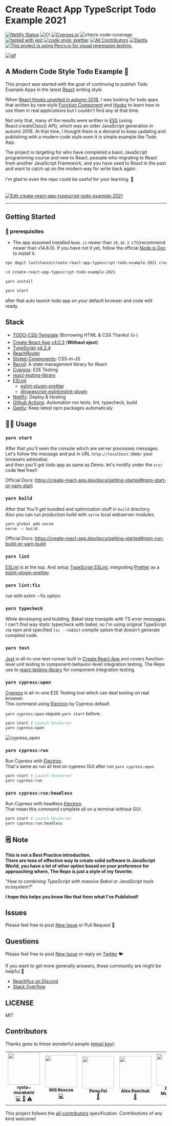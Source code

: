 # Create React App TypeScript Todo Example 2021

[![Netlify Status](https://api.netlify.com/api/v1/badges/94ad28c3-2ccd-40b2-9b9f-35ab89148f43/deploy-status)](https://app.netlify.com/sites/create-react-app-typescript-todo-example/deploys)
![CI](https://github.com/laststance/create-react-app-typescript-todo-example-2021/workflows/CI/badge.svg)
[![Cypress.io](https://img.shields.io/badge/tested%20with-Cypress-04C38E.svg)](https://www.cypress.io/)
![check-code-coverage](https://img.shields.io/badge/code--coverage-92%25-brightgreen)
[![tested with jest](https://img.shields.io/badge/tested_with-jest-99424f.svg)](https://github.com/facebook/jest)
[![code style: prettier](https://img.shields.io/badge/code_style-prettier-ff69b4.svg?style=flat-square)](https://github.com/prettier/prettier)
[![All Contributors](https://img.shields.io/badge/all_contributors-5-orange.svg?style=flat-square)](#contributors)
[![Depfu](https://badges.depfu.com/badges/b291947c58892a6d78e4f3374c4a6d01/overview.svg)](https://depfu.com/github/laststance/create-react-app-typescript-todo-example-2021?project_id=9618)
[![This project is using Percy.io for visual regression testing.](https://percy.io/static/images/percy-badge.svg)](https://percy.io/laststance/create-react-app-typescript-todo-example-2021)

<a href="https://create-react-app-typescript-todo-example.netlify.com/"><img src="https://raw.githubusercontent.com/laststance/create-react-app-typescript-todo-example-2021/master/images/cypress_open.gif" alt="gif"></a>
 

## A Modern Code Style Todo Example 📝

This project was started with the goal of continuing to publish Todo Example Apps in the latest [React](https://reactjs.org/) writing style.  

When [React Hooks unveiled in autumn 2018](https://reactjs.org/blog/2018/11/13/react-conf-recap.html), I was looking for todo apps that written by new style [Function Component](https://reactjs.org/docs/components-and-props.html#function-and-class-components) and [Hooks](https://reactjs.org/docs/hooks-intro.html) to learn how to use them in real applications but I couldn't find any at that time.

Not only that, many of the results were written in [ES5](https://en.wikipedia.org/wiki/ECMAScript#5th_Edition) (using React.createClass() API), which was an older JavaScript generation in autumn 2018.
At that time, I thought there is a demand to keep updating and publishing with a modern code style even it is simple example like Todo App.  

The project is targeting for who have completed a basic JavaScript programming course and new to React, peaople who migrating to React from another JavaScript Framework, and you have used to React in the past and want to catch up on the modern way for write back again.  

I'm glad to even the repo could be useful for your learning. 🤗
　  
　  
  
[![Edit create-react-app-typescript-todo-example-2021](https://codesandbox.io/static/img/play-codesandbox.svg)](https://codesandbox.io/s/quizzical-blackwell-bvfc5?fontsize=14&hidenavigation=1&theme=dark)

---------------

## Getting Started

### 🔧 prerequisites

- The app assumed installed `Node.js` newer than `10.16.3 LTS`(recommend newer than v14.8.0).
  If you have not it yet, follow the official [Node.js Doc](https://nodejs.org/en/) to install it.
  

```bash
npx degit laststance/create-react-app-typescript-todo-example-2021 create-react-app-typescript-todo-example-2021
```

```bash
cd create-react-app-typescript-todo-example-2021
```

```bash
yarn install
```

```bash
yarn start
```

after that auto launch todo app on your default browser and code edit ready.

## Stack

- [TODO-CSS-Template](https://github.com/Klerith/TODO-CSS-Template) (Borrowing HTML & CSS Thanks! 👍 )
- [Create React App](https://github.com/facebook/create-react-app/releases/tag/v4.0.3) [v4.0.3](https://github.com/facebook/create-react-app/releases/tag/v4.0.3) (**Without eject**)
- [TypeScript](https://www.typescriptlang.org/) [v4.2.4](https://github.com/microsoft/TypeScript/releases/tag/v4.2.4)
- [ReachRouter](https://github.com/reach/router)
- [Styled-Components](https://styled-components.com/): CSS-in-JS
- [Recoil](https://recoiljs.org/): A state management library for React
- [Cypress](https://www.cypress.io/): E2E Testing
- [react-testing-library](https://github.com/testing-library/react-testing-library)
- [ESLint](https://eslint.org/)
  - [eslint-plugin-prettier](https://github.com/prettier/eslint-plugin-prettier)
  - [@typescript-eslint/eslint-plugin](https://github.com/typescript-eslint/typescript-eslint#readme)
- [Netlify](https://www.netlify.com/): Deploy & Hosting
- [Github Actions](https://github.com/features/actions): Automation run tests, lint, typecheck, build
- [Depfu](https://depfu.com/github/ryota-murakami/create-react-app-typescript-todo-example-2021?project_id=9618): Keep latest npm packages automaticaly

## 👩‍💻 Usage

### `yarn start`

After that you'll seen the console which are server processes messages.  
Let's follow the message and put in URL `http://localhost:3000/` your browsers adressbar,  
and then you'll got todo app as same as Demo. let's modify under the `src/` code feel free!!

Official Docs: https://create-react-app.dev/docs/getting-started#npm-start-or-yarn-start

### `yarn build`

After that You'll get bundled and optimization stuff in `build` directory.  
Also you can run production build with `serve` local webserver modules.

```bash
yarn global add serve
serve -s build
```

Official Docs: https://create-react-app.dev/docs/getting-started#npm-run-build-or-yarn-build

### `yarn lint`

[ESLint](https://eslint.org/) is at the top.
And setup [TypeScript ESLint](https://github.com/typescript-eslint/typescript-eslint), integrating [Prettier](https://prettier.io/) as a [eslint-plugin-prettier](https://github.com/prettier/eslint-plugin-prettier).

### `yarn lint:fix`

run wtih eslint --fix option.

### `yarn typecheck`

While developing and building, Babel stop transpile with TS error messages.
I can't find way static typecheck with babel,
so I'm using original TypeScript via npm and specified `tsc --noEmit` compile option that doesn't generate compiled code.

### `yarn test`

[Jest](https://jestjs.io/) is all-in-one test-runner built in [Create React App](https://facebook.github.io/create-react-app/) and covers function-level unit testing to component-behavior-level integration testing.
The Repo use to [react-testing-library](https://github.com/testing-library/react-testing-library) for component integration testing.

### `yarn cypress:open`

[Cypress](https://www.cypress.io/) is all-in-one E2E Testing tool which can deal testing on real browser.  
This command using [Electron](https://www.electronjs.org/) by Cypress default.

`yarn cypress:open` require `yarn start` before.

```bash
yarn start # Launch DevServer
yarn cypress:open
```

![cypress_open](images/cypress_open.gif)

### `yarn cypress:run`

Run Cypress with [Electron](https://www.electronjs.org/).  
That's same as run all test on cypress GUI after run `yarn cypress:open`.

```bash
yarn start # Launch DevServer
yarn cypress:run
```

### `yarn cypress:run:headless`

Run Cypress with headless [Electron](https://www.electronjs.org/).  
That mean this command complete all on a terminal without GUI.

```bash
yarn start # Launch DevServer
yarn cypress:run:headless
```

## 🗒 Note

**This is not a Best Practice introduction.  
There are tons of effective way to create solid software in JavaScript World, you have a lot of other option based on your preference for approaching where, The Repo is just a style of my favorite.**

"_How to combining TypeScript with massive Babel or JavaScript tools ecosystem?_"

**I hope this helps you know like that from what I've Published!**

## Issues

Please feel free to post [New Issue](https://github.com/laststance/create-react-app-typescript-todo-example-2021/issues/new) or Pull Request 🤗

## Questions

Please feel free to post [New Issue](https://github.com/laststance/create-react-app-typescript-todo-example-2021/issues/new) or reply on [Twitter](https://twitter.com/malloc007) 🐦

If you want to get more generally answers, these community are might be helpful 🍻

- [Reactiflux on Discord](https://www.reactiflux.com/)
- [Stack Overflow](https://stackoverflow.com/questions/tagged/reactjs)

## LICENSE

MIT

## Contributors

Thanks goes to these wonderful people ([emoji key](https://allcontributors.org/docs/en/emoji-key)):

<!-- ALL-CONTRIBUTORS-LIST:START - Do not remove or modify this section -->
<!-- prettier-ignore-start -->
<!-- markdownlint-disable -->
<table>
  <tr>
    <td align="center"><a href="http://ryota-murakami.github.io/"><img src="https://avatars1.githubusercontent.com/u/5501268?s=400&u=7bf6b1580b95930980af2588ef0057f3e9ec1ff8&v=4?s=100" width="100px;" alt=""/><br /><sub><b>ryota-murakami</b></sub></a><br /><a href="https://github.com/laststance/create-react-app-typescript-todo-example-2021/commits?author=ryota-murakami" title="Code">💻</a> <a href="https://github.com/laststance/create-react-app-typescript-todo-example-2021/commits?author=ryota-murakami" title="Documentation">📖</a> <a href="https://github.com/laststance/create-react-app-typescript-todo-example-2021/commits?author=ryota-murakami" title="Tests">⚠️</a></td>
    <td align="center"><a href="http://donkeycar.com"><img src="https://avatars2.githubusercontent.com/u/147582?v=4?s=100" width="100px;" alt=""/><br /><sub><b>Will Roscoe</b></sub></a><br /><a href="https://github.com/laststance/create-react-app-typescript-todo-example-2021/commits?author=wroscoe" title="Code">💻</a></td>
    <td align="center"><a href="https://github.com/JunQu"><img src="https://avatars2.githubusercontent.com/u/39846309?v=4?s=100" width="100px;" alt=""/><br /><sub><b>Peng Fei</b></sub></a><br /><a href="https://github.com/laststance/create-react-app-typescript-todo-example-2021/issues?q=author%3AJunQu" title="Bug reports">🐛</a></td>
    <td align="center"><a href="https://github.com/alexpanchuk"><img src="https://avatars3.githubusercontent.com/u/26270612?v=4?s=100" width="100px;" alt=""/><br /><sub><b>Alex Panchuk</b></sub></a><br /><a href="https://github.com/laststance/create-react-app-typescript-todo-example-2021/commits?author=alexpanchuk" title="Documentation">📖</a></td>
    <td align="center"><a href="https://github.com/BurhanMullamitha"><img src="https://avatars1.githubusercontent.com/u/42492054?v=4?s=100" width="100px;" alt=""/><br /><sub><b>Burhan Mullamitha</b></sub></a><br /><a href="https://github.com/laststance/create-react-app-typescript-todo-example-2021/commits?author=BurhanMullamitha" title="Documentation">📖</a></td>
    <td align="center"><a href="https://github.com/hefengxian"><img src="https://avatars.githubusercontent.com/u/4338497?v=4?s=100" width="100px;" alt=""/><br /><sub><b>hefengxian</b></sub></a><br /><a href="https://github.com/laststance/create-react-app-typescript-todo-example-2021/commits?author=hefengxian" title="Code">💻</a> <a href="https://github.com/laststance/create-react-app-typescript-todo-example-2021/commits?author=hefengxian" title="Tests">⚠️</a></td>
    <td align="center"><a href="http://ethansetnik.com"><img src="https://avatars.githubusercontent.com/u/664434?v=4?s=100" width="100px;" alt=""/><br /><sub><b>Ethan Setnik</b></sub></a><br /><a href="https://github.com/laststance/create-react-app-typescript-todo-example-2021/commits?author=esetnik" title="Documentation">📖</a></td>
  </tr>
</table>

<!-- markdownlint-restore -->
<!-- prettier-ignore-end -->

<!-- ALL-CONTRIBUTORS-LIST:END -->

This project follows the [all-contributors](https://github.com/all-contributors/all-contributors) specification. Contributions of any kind welcome!
